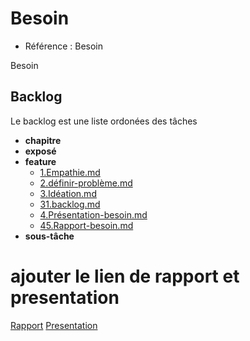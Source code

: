 # Besoin 

- Référence :  Besoin 

Besoin 

## Backlog 

Le backlog est une liste ordonées des tâches 

- **chapitre** 
- **exposé** 
- **feature** 
  - [1.Empathie.md](./Backlog/feature/1.Empathie.md) 
  - [2.définir-problème.md](./Backlog/feature/2.définir-problème.md) 
  - [3.Idéation.md](./Backlog/feature/3.Idéation.md) 
  - [31.backlog.md](./Backlog/feature/31.backlog.md) 
  - [4.Présentation-besoin.md](./Backlog/feature/4.Présentation-besoin.md) 
  - [45.Rapport-besoin.md](./Backlog/feature/45.Rapport-besoin.md) 
- **sous-tâche** 

# ajouter le lien de rapport et presentation

[Rapport](https://cnmh.github.io/besoin/rapport)
[Presentation](https://cnmh.github.io/besoin/presentation)